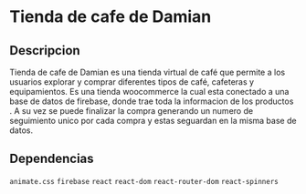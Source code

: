 # Tienda de cafe de Damian

## Descripcion
Tienda de cafe de Damian es una tienda virtual de café que permite a los usuarios explorar y comprar diferentes tipos de café, cafeteras y equipamientos. 
Es una tienda woocommerce la cual esta conectado a una base de datos de firebase, donde trae toda la informacion de los productos . A su vez se puede finalizar la compra generando un numero de seguimiento unico por cada compra y estas seguardan en la misma base de datos. 


## Dependencias
`animate.css` `firebase` `react` `react-dom` `react-router-dom` `react-spinners`